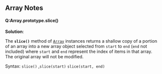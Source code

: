 ## Array Notes

#### Q:Array.prototype.slice()

**Solution**:

The **`slice()`** method of [`Array`](https://developer.mozilla.org/en-US/docs/Web/JavaScript/Reference/Global_Objects/Array) instances returns a shallow copy of a portion of  an array into a new array object selected from `start` to `end`  (`end` not included) where `start` and `end` represent  the index of items in that array. The original array will not be modified.

Syntax: `slice()` ,`slice(start)` `slice(start, end)` 